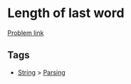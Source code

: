 # Length of last word

[Problem link](https://leetcode.com/problems/length-of-last-word)

## Tags

* [String](/README.md#String) > [Parsing](/README.md#String-Parsing)

